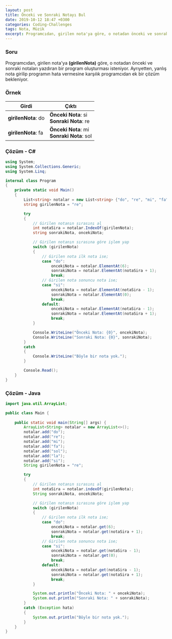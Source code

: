 ```yaml
---
layout: post
title: Önceki ve Sonraki Notayı Bul
date: 2019-10-12 18:47 +0300
categories: Coding-Challenges
tags: Nota, Müzik
excerpt: Programcıdan, girilen nota'ya göre, o notadan önceki ve sonraki notaları yazdıran bir program oluşturması isteniyor...
---
```

### Soru
Programcıdan, girilen nota'ya **(girilenNota)** göre, o notadan önceki ve sonraki notaları yazdıran bir program oluşturması isteniyor. Ayrıyetten, yanlış nota girilip programın hata vermesine karşılık programcıdan ek bir çözüm bekleniyor.

### Örnek

| Girdi               | Çıktı                                         |
|---------------------|-----------------------------------------------|
| **girilenNota**: do | **Önceki Nota**: si <br>**Sonraki Nota**: re  |
| **girilenNota**: fa | **Önceki Nota**: mi <br>**Sonraki Nota**: sol |

### Çözüm - C#
```csharp
using System;
using System.Collections.Generic;
using System.Linq;

internal class Program
{
    private static void Main()
    {
        List<string> notalar = new List<string> {"do", "re", "mi", "fa", "sol", "la", "si"};
        string girilenNota = "re";

        try
        {
            // Girilen notanın sırasını al
            int notaSira = notalar.IndexOf(girilenNota);
            string sonrakiNota, oncekiNota;

            // Girilen notanın sırasına göre işlem yap
            switch (girilenNota)
            {
                // Girilen nota ilk nota ise;
                case "do":
                    oncekiNota = notalar.ElementAt(6);
                    sonrakiNota = notalar.ElementAt(notaSira + 1);
                    break;
                // Girilen nota sonuncu nota ise;
                case "si":
                    oncekiNota = notalar.ElementAt(notaSira - 1);
                    sonrakiNota = notalar.ElementAt(0);
                    break;
                default:
                    oncekiNota = notalar.ElementAt(notaSira - 1);
                    sonrakiNota = notalar.ElementAt(notaSira + 1);
                    break;
            }

            Console.WriteLine("Önceki Nota: {0}", oncekiNota);
            Console.WriteLine("Sonraki Nota: {0}", sonrakiNota);
        }
        catch
        {
            Console.WriteLine("Böyle bir nota yok.");
        }

        Console.Read();
    }
}
```

### Çözüm - Java
```java
import java.util.ArrayList;

public class Main {
    
    public static void main(String[] args) {
        ArrayList<String> notalar = new ArrayList<>();
        notalar.add("do");
        notalar.add("re");
        notalar.add("mi");
        notalar.add("fa");
        notalar.add("sol");
        notalar.add("la");
        notalar.add("si");
        String girilenNota = "re";

        try
        {
            // Girilen notanın sırasını al
            int notaSira = notalar.indexOf(girilenNota);
            String sonrakiNota, oncekiNota;

            // Girilen notanın sırasına göre işlem yap
            switch (girilenNota)
            {
                // Girilen nota ilk nota ise;
                case "do":
                    oncekiNota = notalar.get(6);
                    sonrakiNota = notalar.get(notaSira + 1);
                    break;
                // Girilen nota sonuncu nota ise;
                case "si":
                    oncekiNota = notalar.get(notaSira - 1);
                    sonrakiNota = notalar.get(0);
                    break;
                default:
                    oncekiNota = notalar.get(notaSira - 1);
                    sonrakiNota = notalar.get(notaSira + 1);
                    break;
            }

            System.out.println("Önceki Nota: " + oncekiNota);
            System.out.println("Sonraki Nota: " + sonrakiNota);
        }
        catch (Exception hata)
        {
            System.out.println("Böyle bir nota yok.");
        }
    }
}
```